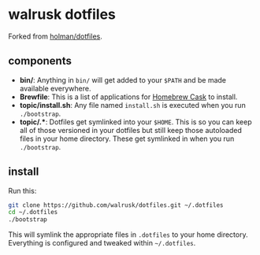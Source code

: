 # walrusk dotfiles

Forked from [holman/dotfiles](https://github.com/holman/dotfiles).

## components

- **bin/**: Anything in `bin/` will get added to your `$PATH` and be made available everywhere.
- **Brewfile**: This is a list of applications for [Homebrew Cask](https://caskroom.github.io) to install.
- **topic/install.sh**: Any file named `install.sh` is executed when you run `./bootstrap`.
- **topic/.\***: Dotfiles get symlinked into your `$HOME`. This is so you can keep all of those 
  versioned in your dotfiles but still keep those autoloaded files in your home directory. These get
  symlinked in when you run `./bootstrap`.

## install

Run this:

```sh
git clone https://github.com/walrusk/dotfiles.git ~/.dotfiles
cd ~/.dotfiles
./bootstrap
```

This will symlink the appropriate files in `.dotfiles` to your home directory.
Everything is configured and tweaked within `~/.dotfiles`.
